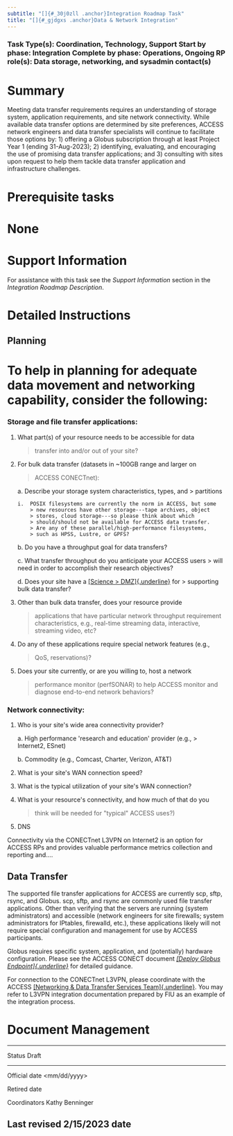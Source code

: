 ```yaml
---
subtitle: "[]{#_30j0zll .anchor}Integration Roadmap Task"
title: "[]{#_gjdgxs .anchor}Data & Network Integration"
---
```


### Task Type(s): Coordination, Technology, Support Start by phase: Integration Complete by phase: Operations, Ongoing RP role(s): Data storage, networking, and sysadmin contact(s)

# Summary

Meeting data transfer requirements requires an understanding of storage
system, application requirements, and site network connectivity. While
available data transfer options are determined by site preferences,
ACCESS network engineers and data transfer specialists will continue to
facilitate those options by: 1) offering a Globus subscription through
at least Project Year 1 (ending 31-Aug-2023); 2) identifying,
evaluating, and encouraging the use of promising data transfer
applications; and 3) consulting with sites upon request to help them
tackle data transfer application and infrastructure challenges.

# Prerequisite tasks

# None

# Support Information

For assistance with this task see the *Support Information* section in
the *Integration Roadmap Description*.

# Detailed Instructions

## Planning

# To help in planning for adequate data movement and networking capability, consider the following:

### Storage and file transfer applications:

1.  What part(s) of your resource needs to be accessible for data
    > transfer into and/or out of your site?

2.  For bulk data transfer (datasets in \~100GB range and larger on
    > ACCESS CONECTnet):

    a.  Describe your storage system characteristics, types, and
        > partitions

        i.  POSIX filesystems are currently the norm in ACCESS, but some
            > new resources have other storage---tape archives, object
            > stores, cloud storage---so please think about which
            > should/should not be available for ACCESS data transfer.
            > Are any of these parallel/high-performance filesystems,
            > such as HPSS, Lustre, or GPFS?

    b.  Do you have a throughput goal for data transfers?

    c.  What transfer throughput do you anticipate your ACCESS users
        > will need in order to accomplish their research objectives?

    d.  Does your site have a [[Science
        > DMZ]{.underline}](https://fasterdata.es.net/science-dmz/) for
        > supporting bulk data transfer?

3.  Other than bulk data transfer, does your resource provide
    > applications that have particular network throughput requirement
    > characteristics, e.g., real-time streaming data, interactive,
    > streaming video, etc?

4.  Do any of these applications require special network features (e.g.,
    > QoS, reservations)?

5.  Does your site currently, or are you willing to, host a network
    > performance monitor (perfSONAR) to help ACCESS monitor and
    > diagnose end-to-end network behaviors?

### Network connectivity:

1.  Who is your site's wide area connectivity provider?

    a.  High performance 'research and education' provider (e.g.,
        > Internet2, ESnet)

    b.  Commodity (e.g., Comcast, Charter, Verizon, AT&T)

2.  What is your site's WAN connection speed?

3.  What is the typical utilization of your site's WAN connection?

4.  What is your resource's connectivity, and how much of that do you
    > think will be needed for "typical" ACCESS uses?)

5.  DNS

Connectivity via the CONECTnet L3VPN on Internet2 is an option for
ACCESS RPs and provides valuable performance metrics collection and
reporting and....

## Data Transfer

The supported file transfer applications for ACCESS are currently scp,
sftp, rsync, and Globus. scp, sftp, and rsync are commonly used file
transfer applications. Other than verifying that the servers are running
(system administrators) and accessible (network engineers for site
firewalls; system administrators for IPtables, firewalld, etc.), these
applications likely will not require special configuration and
management for use by ACCESS participants.

Globus requires specific system, application, and (potentially) hardware
configuration. Please see the ACCESS CONECT document [*[Deploy Globus
Endpoint]{.underline}*](https://docs.google.com/document/d/19xv0ahgH8m4pFsu5LabYdOVSaNjmB6Ja1Q7I7cc_dM8/edit?usp=sharing)
for detailed guidance.

For connection to the CONECTnet L3VPN, please coordinate with the ACCESS
[[Networking & Data Transfer Services
Team]{.underline}](mailto:t3-ndts@access-ci.org). You may refer to L3VPN
integration documentation prepared by FIU as an example of the
integration process.

# Document Management

  -----------------------------------------------------------------------
  Status           Draft
  ---------------- ------------------------------------------------------
  Official date    \<mm/dd/yyyy\>

  Retired date     

  Coordinators     Kathy Benninger

  Last revised     2/15/2023
  date             
  -----------------------------------------------------------------------
